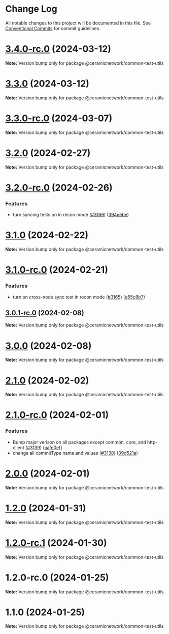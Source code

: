 # Change Log

All notable changes to this project will be documented in this file.
See [Conventional Commits](https://conventionalcommits.org) for commit guidelines.

# [3.4.0-rc.0](https://github.com/ceramicnetwork/js-ceramic/compare/@ceramicnetwork/common-test-utils@3.3.0...@ceramicnetwork/common-test-utils@3.4.0-rc.0) (2024-03-12)

**Note:** Version bump only for package @ceramicnetwork/common-test-utils





# [3.3.0](https://github.com/ceramicnetwork/js-ceramic/compare/@ceramicnetwork/common-test-utils@3.3.0-rc.0...@ceramicnetwork/common-test-utils@3.3.0) (2024-03-12)

**Note:** Version bump only for package @ceramicnetwork/common-test-utils





# [3.3.0-rc.0](https://github.com/ceramicnetwork/js-ceramic/compare/@ceramicnetwork/common-test-utils@3.2.0...@ceramicnetwork/common-test-utils@3.3.0-rc.0) (2024-03-07)

**Note:** Version bump only for package @ceramicnetwork/common-test-utils





# [3.2.0](https://github.com/ceramicnetwork/js-ceramic/compare/@ceramicnetwork/common-test-utils@3.2.0-rc.0...@ceramicnetwork/common-test-utils@3.2.0) (2024-02-27)

**Note:** Version bump only for package @ceramicnetwork/common-test-utils





# [3.2.0-rc.0](https://github.com/ceramicnetwork/js-ceramic/compare/@ceramicnetwork/common-test-utils@3.1.0...@ceramicnetwork/common-test-utils@3.2.0-rc.0) (2024-02-26)


### Features

* turn syncing tests on in recon mode  ([#3169](https://github.com/ceramicnetwork/js-ceramic/issues/3169)) ([394eebe](https://github.com/ceramicnetwork/js-ceramic/commit/394eebe5e5ebf6c9e866fe93bd9c6e12f44a6175))





# [3.1.0](https://github.com/ceramicnetwork/js-ceramic/compare/@ceramicnetwork/common-test-utils@3.1.0-rc.0...@ceramicnetwork/common-test-utils@3.1.0) (2024-02-22)

**Note:** Version bump only for package @ceramicnetwork/common-test-utils





# [3.1.0-rc.0](https://github.com/ceramicnetwork/js-ceramic/compare/@ceramicnetwork/common-test-utils@3.0.1-rc.0...@ceramicnetwork/common-test-utils@3.1.0-rc.0) (2024-02-21)


### Features

* turn on cross-node sync test in recon mode ([#3165](https://github.com/ceramicnetwork/js-ceramic/issues/3165)) ([e65c8b7](https://github.com/ceramicnetwork/js-ceramic/commit/e65c8b7af2ebaebe5a97fdec58f1ed3654691aba))





## [3.0.1-rc.0](https://github.com/ceramicnetwork/js-ceramic/compare/@ceramicnetwork/common-test-utils@3.0.0...@ceramicnetwork/common-test-utils@3.0.1-rc.0) (2024-02-08)

**Note:** Version bump only for package @ceramicnetwork/common-test-utils





# [3.0.0](https://github.com/ceramicnetwork/js-ceramic/compare/@ceramicnetwork/common-test-utils@2.1.0...@ceramicnetwork/common-test-utils@3.0.0) (2024-02-08)

**Note:** Version bump only for package @ceramicnetwork/common-test-utils





# [2.1.0](https://github.com/ceramicnetwork/js-ceramic/compare/@ceramicnetwork/common-test-utils@2.1.0-rc.0...@ceramicnetwork/common-test-utils@2.1.0) (2024-02-02)

**Note:** Version bump only for package @ceramicnetwork/common-test-utils





# [2.1.0-rc.0](https://github.com/ceramicnetwork/js-ceramic/compare/@ceramicnetwork/common-test-utils@1.2.0...@ceramicnetwork/common-test-utils@2.1.0-rc.0) (2024-02-01)


### Features

* Bump major verison on all packages except common, core, and http-client ([#3139](https://github.com/ceramicnetwork/js-ceramic/issues/3139)) ([aafe0ef](https://github.com/ceramicnetwork/js-ceramic/commit/aafe0ef4187935ac7f842b3ed8c8a481e8d418bf))
* change all commitType name and values ([#3138](https://github.com/ceramicnetwork/js-ceramic/issues/3138)) ([39d521a](https://github.com/ceramicnetwork/js-ceramic/commit/39d521a9a671964f10b8aff5585a22218c39a0d6))





# [2.0.0](/compare/@ceramicnetwork/common-test-utils@1.2.0...@ceramicnetwork/common-test-utils@2.0.0) (2024-02-01)

**Note:** Version bump only for package @ceramicnetwork/common-test-utils





# [1.2.0](https://github.com/ceramicnetwork/js-ceramic/compare/@ceramicnetwork/common-test-utils@1.2.0-rc.1...@ceramicnetwork/common-test-utils@1.2.0) (2024-01-31)

**Note:** Version bump only for package @ceramicnetwork/common-test-utils





# [1.2.0-rc.1](https://github.com/ceramicnetwork/js-ceramic/compare/@ceramicnetwork/common-test-utils@1.2.0-rc.0...@ceramicnetwork/common-test-utils@1.2.0-rc.1) (2024-01-30)

**Note:** Version bump only for package @ceramicnetwork/common-test-utils





# 1.2.0-rc.0 (2024-01-25)

**Note:** Version bump only for package @ceramicnetwork/common-test-utils





# 1.1.0 (2024-01-25)

**Note:** Version bump only for package @ceramicnetwork/common-test-utils
